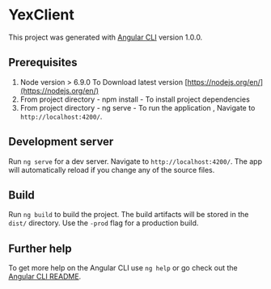 # YexClient

This project was generated with [Angular CLI](https://github.com/angular/angular-cli) version 1.0.0.

## Prerequisites

1) Node version > 6.9.0
   To Download latest version [https://nodejs.org/en/](https://nodejs.org/en/)
2) From project directory - npm install - To install project dependencies
3) From project directory - ng serve - To run the application , Navigate to `http://localhost:4200/`. 

## Development server

Run `ng serve` for a dev server. Navigate to `http://localhost:4200/`. The app will automatically reload if you change any of the source files.


## Build

Run `ng build` to build the project. The build artifacts will be stored in the `dist/` directory. Use the `-prod` flag for a production build.

## Further help

To get more help on the Angular CLI use `ng help` or go check out the [Angular CLI README](https://github.com/angular/angular-cli/blob/master/README.md).
